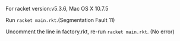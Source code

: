 For racket version:v5.3.6, Mac OS X 10.7.5

Run `racket main.rkt`.(Segmentation Fault 11)

Uncomment the line in factory.rkt, re-run `racket main.rkt`. (No error)

